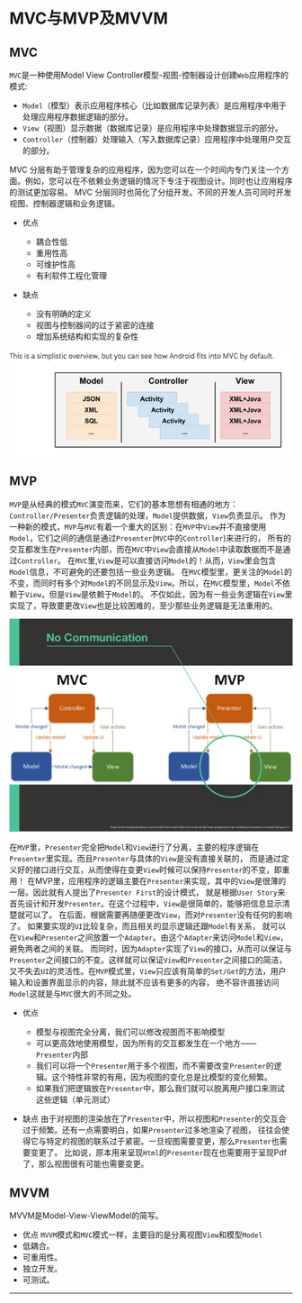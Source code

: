 MVC与MVP及MVVM
===

MVC
---

`MVC`是一种使用Model View Controller模型-视图-控制器设计创建`Web`应用程序的模式:   

- `Model`（模型）表示应用程序核心（比如数据库记录列表）是应用程序中用于处理应用程序数据逻辑的部分。
- `View`（视图）显示数据（数据库记录）是应用程序中处理数据显示的部分。
- `Controller`（控制器）处理输入（写入数据库记录）应用程序中处理用户交互的部分。

MVC 分层有助于管理复杂的应用程序，因为您可以在一个时间内专门关注一个方面。例如，您可以在不依赖业务逻辑的情况下专注于视图设计。同时也让应用程序的测试更加容易。
MVC 分层同时也简化了分组开发。不同的开发人员可同时开发视图、控制器逻辑和业务逻辑。

- 优点
    - 耦合性低
	- 重用性高
	- 可维护性高
	- 有利软件工程化管理
	
- 缺点
    - 没有明确的定义
    - 视图与控制器间的过于紧密的连接
    - 增加系统结构和实现的复杂性

![image](https://github.com/CharonChui/Pictures/blob/master/mvc_model.png?raw=true)

MVP
---

`MVP`是从经典的模式`MVC`演变而来，它们的基本思想有相通的地方：`Controller/Presenter`负责逻辑的处理，`Model`提供数据，`View`负责显示。
作为一种新的模式，`MVP`与`MVC`有着一个重大的区别：在`MVP`中`View`并不直接使用`Model`，它们之间的通信是通过`Presenter`(`MVC`中的`Controller`)来进行的，
所有的交互都发生在`Presenter`内部，而在`MVC`中`View`会直接从`Model`中读取数据而不是通过`Controller`。
在`MVC`里,`View`是可以直接访问`Model`的！从而，`View`里会包含`Model`信息，不可避免的还要包括一些业务逻辑。 
在`MVC`模型里，更关注的`Model`的不变，而同时有多个对`Model`的不同显示及`View`。所以，在`MVC`模型里，`Model`不依赖于`View`，但是`View`是依赖于`Model`的。
不仅如此，因为有一些业务逻辑在`View`里实现了，导致要更改`View`也是比较困难的，至少那些业务逻辑是无法重用的。	

![image](https://github.com/CharonChui/Pictures/blob/master/is-activity-god-the-mvp-architecture-10-638.jpg?raw=true)

在`MVP`里，`Presenter`完全把`Model`和`View`进行了分离，主要的程序逻辑在`Presenter`里实现。而且`Presenter`与具体的`View`是没有直接关联的，
而是通过定义好的接口进行交互，从而使得在变更`View`时候可以保持`Presenter`的不变，即重用！ 
在MVP里，应用程序的逻辑主要在`Presenter`来实现，其中的`View`是很薄的一层。因此就有人提出了`Presenter First`的设计模式，
就是根据`User Story`来首先设计和开发`Presenter`。在这个过程中，`View`是很简单的，能够把信息显示清楚就可以了。
在后面，根据需要再随便更改`View`，而对`Presenter`没有任何的影响了。 如果要实现的`UI`比较复杂，而且相关的显示逻辑还跟`Model`有关系，
就可以在`View`和`Presenter`之间放置一个`Adapter`。由这个`Adapter`来访问`Model`和`View`，避免两者之间的关联。
而同时，因为`Adapter`实现了`View`的接口，从而可以保证与`Presenter`之间接口的不变。这样就可以保证`View`和`Presenter`之间接口的简洁，
又不失去`UI`的灵活性。在`MVP`模式里，`View`只应该有简单的`Set/Get`的方法，用户输入和设置界面显示的内容，除此就不应该有更多的内容，
绝不容许直接访问`Model`这就是与`MVC`很大的不同之处。

- 优点    
    - 模型与视图完全分离，我们可以修改视图而不影响模型
    - 可以更高效地使用模型，因为所有的交互都发生在一个地方——`Presenter`内部
    - 我们可以将一个`Presenter`用于多个视图，而不需要改变`Presenter`的逻辑。这个特性非常的有用，因为视图的变化总是比模型的变化频繁。
    - 如果我们把逻辑放在`Presenter`中，那么我们就可以脱离用户接口来测试这些逻辑（单元测试）

- 缺点
    由于对视图的渲染放在了`Presenter`中，所以视图和`Presenter`的交互会过于频繁。还有一点需要明白，如果`Presenter`过多地渲染了视图，
	往往会使得它与特定的视图的联系过于紧密。一旦视图需要变更，那么`Presenter`也需要变更了。
	比如说，原本用来呈现`Html`的`Presenter`现在也需要用于呈现Pdf了，那么视图很有可能也需要变更。

MVVM
---

MVVM是Model-View-ViewModel的简写。

- 优点
    `MVVM`模式和`MVC`模式一样，主要目的是分离视图`View`和模型`Model`
- 低耦合。
- 可重用性。
- 独立开发。
- 可测试。

---

	
